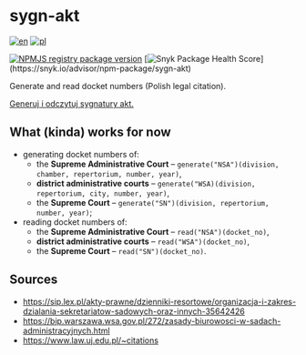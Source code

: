 # sygn-akt
[![en](https://img.shields.io/badge/lang-en-red.svg)](https://github.com/HerrDiesel/sygn-akt/blob/main/README.md)
[![pl](https://img.shields.io/badge/lang-pl-white.svg)](https://github.com/HerrDiesel/sygn-akt/blob/main/README.pl.md)

[![NPMJS registry package version](https://img.shields.io/github/package-json/v/HerrDiesel/sygn-akt?color=BB2E3E&label=latest+version)](https://npmjs.com/sygn-akt)
[![Snyk Package Health Score](https://snyk.io/advisor/npm-package/sygn-akt/badge.svg?)](https://snyk.io/advisor/npm-package/sygn-akt)

Generate and read docket numbers (Polish legal citation).

[Generuj i odczytuj sygnatury akt.](https://github.com/HerrDiesel/sygn-akt/blob/main/README.pl.md)


## What (kinda) works for now
- generating docket numbers of:
    - the **Supreme Administrative Court** – `generate("NSA")(division, chamber, repertorium, number, year)`,
    - **district administrative courts** – `generate("WSA)(division, repertorium, city, number, year)`,
    - the **Supreme Court** – `generate("SN")(division, repertorium, number, year)`;
- reading docket numbers of:
    - the **Supreme Administrative Court** – `read("NSA")(docket_no)`,
    - **district administrative courts** – `read("WSA")(docket_no)`,
    - the **Supreme Court** – `read("SN")(docket_no)`.

## Sources
- https://sip.lex.pl/akty-prawne/dzienniki-resortowe/organizacja-i-zakres-dzialania-sekretariatow-sadowych-oraz-innych-35642426
- https://bip.warszawa.wsa.gov.pl/272/zasady-biurowosci-w-sadach-administracyjnych.html
- https://www.law.uj.edu.pl/~citations

